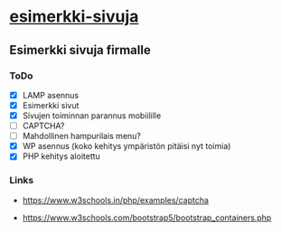 # [esimerkki-sivuja](https://temppase.github.io/esimerkki-sivuja/)

## Esimerkki sivuja firmalle

### ToDo
- [x] LAMP asennus
- [x] Esimerkki sivut
- [x] Sivujen toiminnan parannus mobiilille
- [ ] CAPTCHA?
- [ ] Mahdollinen hampurilais menu?
- [x] WP asennus (koko kehitys ympäristön pitäisi nyt toimia)
- [x] PHP kehitys aloitettu

### Links

* https://www.w3schools.in/php/examples/captcha

* https://www.w3schools.com/bootstrap5/bootstrap_containers.php
